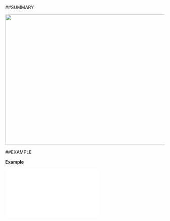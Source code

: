 

##SUMMARY

<IMG border=0 src="file:///C:/Users/MARGRE~1.SUP/AppData/Local/Temp/SNAGHTML1e4f2f1a.PNG" width=632 height=411>


##EXAMPLE

**Example**

![](../../Examples/vbs/ClientScript.OnFindDocumentViewShown.vbs.txt)





